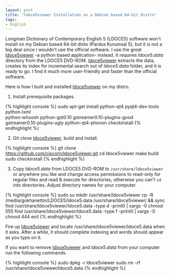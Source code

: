```yaml
---
layout: post
title: "ldoce5viewer Installation on a Debian based 64-bit Distro"
tags:
- English
---
```


Longman Dictionary of Contemporary English 5 (LDOCE5) software won't install on
my Debian based 64-bit disto (Pardus Kurumsal 5), but it is not a big deal since
I wouldn't use the official software. I use the great [ldoce5viewer] -a python
based application- instead. It requires *ldoce5.data* directory from the LDOCE5
DVD-ROM. [ldoce5viewer] extracts the data, creates its index for incremental
search out of *ldoce5.data* folder, and it is ready to go. I find it much more
user-friendly and faster than the official software.

Here is how I built and installed [ldoce5viewer] on my distro.

1. Install prerequisite packages.
 
{% highlight console %}
sudo apt-get install python-qt4 pyqt4-dev-tools python-lxml \
    python-whoosh python-gst0.10 gstreamer0.10-plugins-good \
    gstreamer0.10-plugins-ugly python-qt4-phonon checkinstall
{% endhighlight %}

2. Git clone [ldoce5viewer], build and install.

{% highlight console %}
git clone https://github.com/ciscorn/ldoce5viewer.git
cd ldoce5viewer
make build
sudo checkinstall
{% endhighlight %}

3. Copy *ldoce5.data* from LDOCE5 DVD-ROM to `/usr/share/ldoce5viewer` or
anywhere you like and change access permissions to read-only for regular files
and read & execute for directories, otherwise you can't `cd` into directories.
Adjust directory names for your computer.

{% highlight console %}
sudo su
mkdir /usr/share/ldoce5viewer
cp -R /media/gokhanettin/LDOCE5/ldoce5.data /usr/share/ldoce5viewer/ && sync
find /usr/share/ldoce5viewer/ldoce5.data -type d -print0 | xargs -0 chmod 555 
find /usr/share/ldoce5viewer/ldoce5.data -type f -print0 | xargs -0 chmod 444
exit
{% endhighlight %}

Fire up [ldoce5viewer] and locate /usr/share/ldoce5viewer/ldoce5.data when it asks.
After a while, it should complete indexing and words should appear as you type on it.

If you want to remove [ldoce5viewer] and *ldoce5.data* from your computer run the
following commands.

{% highlight console %}
sudo dpkg -r ldoce5viewer
sudo rm -rf /usr/share/ldoce5viewer/ldoce5.data
{% endhighlight %}

[ldoce5viewer]: https://forward-backward.co.jp/ldoce5viewer/
